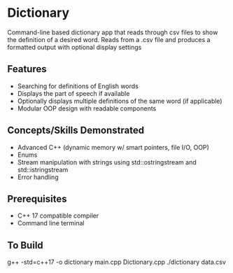 # Dictionary

Command-line based dictionary app that reads through csv files to show the definition of a desired word.
Reads from a .csv file and produces a formatted output with optional display settings

## Features 

- Searching for definitions of English words
- Displays the part of speech if available
- Optionally displays multiple definitions of the same word (if applicable)
- Modular OOP design with readable components

## Concepts/Skills Demonstrated

- Advanced C++ (dynamic memory w/ smart pointers, file I/O, OOP)
- Enums
- Stream manipulation with strings using std::ostringstream and std::istringstream
- Error handling

## Prerequisites

- C++ 17 compatible compiler
- Command line terminal

## To Build

g++ -std=c++17 -o dictionary main.cpp Dictionary.cpp
./dictionary data.csv
